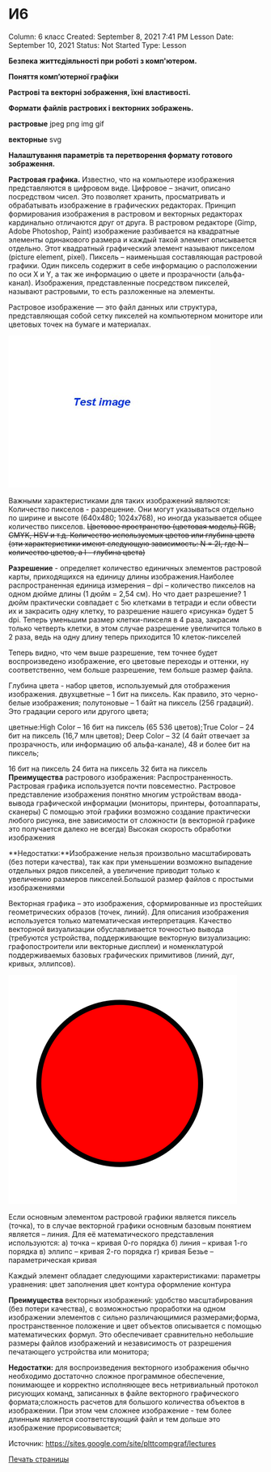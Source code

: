 # И6

Column: 6 класс
Created: September 8, 2021 7:41 PM
Lesson Date: September 10, 2021
Status: Not Started
Type: Lesson

**Безпека життєдіяльності при роботі з комп'ютером.** 

**Поняття комп’ютерної графіки**

**Растрові та векторні зображення, їхні властивості.** 

**Формати файлів растрових і векторних зображень.** 

**растровые**  jpeg png img gif 

**векторные** svg

**Налаштування параметрів та перетворення формату готового зображення.**

**Растровая графика.** Известно, что на компьютере изображения представляются в цифровом виде. Цифровое – значит, описано посредством чисел. Это позволяет хранить, просматривать и обрабатывать изображение в графических редакторах. 
Принцип формирования изображения в растровом и векторных редакторах кардинально отличаются друг от друга.
В растровом редакторе (Gimp, Adobe Photoshop, Paint) изображение разбивается на квадратные элементы одинакового размера и каждый такой элемент описывается отдельно. Этот квадратный графический элемент называют пикселом (picture element, pixel).
Пиксель – наименьшая составляющая растровой графики. Один пиксель содержит в себе информацию о расположении по оси Х и Y, а так же информацию о цвете и прозрачности (альфа-канал).
Изображения, представленные посредством пикселей, называют растровыми, то есть разложенные на элементы.

Растровое изображение — это файл данных или структура, представляющая собой сетку пикселей на компьютерном мониторе или цветовых точек на бумаге и материалах. 

![Test_image.jpg](./../img/Test_image.jpg)

Важными характеристиками для таких изображений являются:
Количество пикселов - разрешение. Они могут указываться отдельно по ширине и высоте (640х480; 1024х768), но иногда указывается общее количество пикселов. ~~Цветовое пространство (цветовая модель) RGB, CMYK, HSV  и т.д. Количество используемых цветов или глубина цвета (эти характеристики имеют следующую зависимость: N = 2I, где N - количество цветов, а I - глубина цвета)~~ 

**Разрешение** - определяет количество единичных элементов растровой карты, приходящихся на единицу длины изображения.Наиболее распространенная единица измерения – dpi – количество пикселов на одном дюйме длины (1 дюйм = 2,54 см).
Но что дает разрешение?
1 дюйм практически совпадает с 5ю клетками в тетради и если обвести их и закрасить одну клетку, то разрешение нашего «рисунка» будет 5 dpi.
Теперь уменьшим размер клетки-пикселя в 4 раза, закрасим только четверть клетки, в этом случае разрешение увеличится только в 2 раза, ведь на одну длину теперь приходится 10 клеток-пикселей 

Теперь видно, что чем выше разрешение, тем точнее будет воспроизведено изображение, его цветовые переходы и оттенки, ну соответственно, чем больше разрешение, тем больше размер файла.

Глубина цвета  -  набор цветов, используемый для отображения изображения.
двухцветные – 1 бит на пиксель. Как правило, это черно-белые изображения;
полутоновые – 1 байт на пиксель (256 градаций). Это градации серого или другого цвета;

цветные:High Color – 16 бит на пиксель (65 536 цветов);True Color – 24 бит на пиксель (16,7 млн цветов); Deep Color – 32 (4 байт отвечает за прозрачность, или информацию об альфа-канале), 48 и более бит на пиксель;

 16 бит на пиксель	24 бита на пиксель	 32 бита на пиксель **Преимущества** растрового изображения:
Распространенность. Растровая графика используется почти повсеместно. Растровое представление изображения понятно многим устройствам ввода-вывода графической информации (мониторы, принтеры, фотоаппараты, сканеры) С помощью этой графики возможно создание практически любого рисунка, вне зависимости от сложности (в векторной графике это получается далеко не всегда) Высокая скорость обработки изображения   

 **Недостатки:**Изображение нельзя произвольно масштабировать (без потери качества), так как при уменьшении возможно выпадение отдельных рядов пикселей, а увеличение приводит только к увеличению размеров пикселей.Большой размер файлов с простыми изображениями

Векторная графика – это изображения, сформированные из простейших геометрических образов (точек, линий). Для описания изображения используется только математическая интерпретация. Качество векторной визуализации обуславливается точностью вывода (требуются устройства, поддерживающие векторную визуализацию: графопостроители или векторные дисплеи) и номенклатурой поддерживаемых базовых графических примитивов (линий, дуг, кривых, эллипсов).

![Svg_example](./../img/Svg_example4.svg)

Если основным элементом растровой графики является пиксель (точка), то в случае векторной графики основным базовым понятием является – линия. Для её математического представления используются:
а) точка – кривая 0-го порядка
б) линия – кривая 1-го порядка
в) эллипс – кривая 2-го порядка
г) кривая Безье – параметрическая кривая

Каждый элемент обладает следующими характеристиками:
параметры уравнения: цвет заполнения цвет контура оформление контура

**Преимущества** векторных изображений:
удобство масштабирования (без потери качества), с возможностью проработки на одном изображении элементов с сильно различающимися размерами;форма, пространственное положение и цвет объектов описывается с помощью математических формул. Это обеспечивает сравнительно небольшие размеры файлов изображений и независимость от разрешения печатающего устройства или монитора; 

**Недостатки:**
для воспроизведения векторного изображения обычно необходимо достаточно сложное программное обеспечение, понимающее и корректно исполняющее весь нетривиальный протокол рисующих команд, записанных в файле векторного графического формата;сложность расчетов для большого количества объектов в изображении. При этом чем сложнее изображение - тем более длинным является соответствующий файл и тем дольше это изображение прорисовывается;

Источник: https://sites.google.com/site/plttcompgraf/lectures

<a  href="javascript:;" onclick="window.open(webspace.printUrl)">Печать страницы</a>